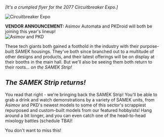 *[It's a crumpled flyer for the 2077 Circuitbreaker Expo.]*  

![Circuitbreaker Expo](/resources/lore/circuitbreaker.png)

**VENDOR ANNOUNCEMENT:** Asimov Automata and PKDroid will both be joining this year's lineup!  
![Asimov and PKD](/resources/lore/asimovpkd.png)

These tech giants both gained a foothold in the industry with their purpose-built SAMEK housings. They've both since branched out to a multitude of other designs and products, and their latest offerings will be on display at their booths in the main hall. But we'll also be seeing them both return to their roots... *on the SAMEK Strip!*

## ***The SAMEK Strip returns!***
You read that right - we're bringing back the SAMEK Strip! You'll be able to grab a drink and watch demonstrations by a variety of SAMEK units, from Asimov and PKD's newest models to some of this sector's scrappiest repurposed and custom-built models from our featured hobbyists! Hang around a bit longer, and you can even catch one of the head-to-head mixology battles (schedule TBA)!

You don't want to miss this!
